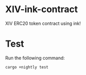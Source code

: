 # XIV-ink-contract
XIV ERC20 token contract using ink!

# Test
Run the following command:
```
cargo +nightly test 
```
